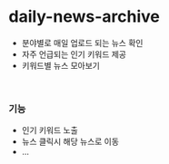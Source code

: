 # daily-news-archive
- 분야별로 매일 업로드 되는 뉴스 확인
- 자주 언급되는 인기 키워드 제공
- 키워드별 뉴스 모아보기

</br>

### 기능
- 인기 키워드 노출
- 뉴스 클릭시 해당 뉴스로 이동
- ...